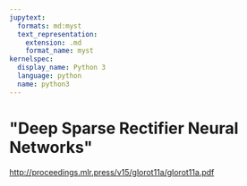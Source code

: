```yaml
---
jupytext:
  formats: md:myst
  text_representation:
    extension: .md
    format_name: myst
kernelspec:
  display_name: Python 3
  language: python
  name: python3
---
```


# "Deep Sparse Rectifier Neural Networks"

http://proceedings.mlr.press/v15/glorot11a/glorot11a.pdf